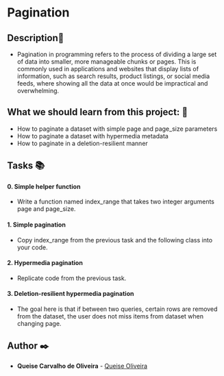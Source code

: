 # **Pagination**

## **Description**:speech_balloon:

* Pagination in programming refers to the process of dividing a large set of data into smaller, more manageable chunks or pages. This is commonly used in applications and websites that display lists of information, such as search results, product listings, or social media feeds, where showing all the data at once would be impractical and overwhelming.

## **What we should learn from this project:** :bookmark_tabs:

* How to paginate a dataset with simple page and page_size parameters
* How to paginate a dataset with hypermedia metadata
* How to paginate in a deletion-resilient manner

## **Tasks** :books:

#### **0. Simple helper function**

* Write a function named index_range that takes two integer arguments page and page_size.

#### **1. Simple pagination**

* Copy index_range from the previous task and the following class into your code.

#### **2. Hypermedia pagination**

* Replicate code from the previous task.

#### **3. Deletion-resilient hypermedia pagination**

* The goal here is that if between two queries, certain rows are removed from the dataset, the user does not miss items from dataset when changing page.


## **Author** :black_nib:

* **Queise Carvalho de Oliveira** - [Queise Oliveira](https://github.com/Qcarvalhooliveira)
